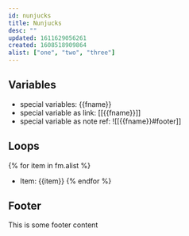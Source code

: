 ```yaml
---
id: nunjucks
title: Nunjucks
desc: ""
updated: 1611629056261
created: 1608518909864
alist: ["one", "two", "three"]
---
```


## Variables

- special variables: {{fname}}
- special variable as link: [[{{fname}}]]
- special variable as note ref: ![[{{fname}}#footer]]

## Loops

{% for item in fm.alist %}

- Item: {{item}}
  {% endfor %}

## Footer

This is some footer content
